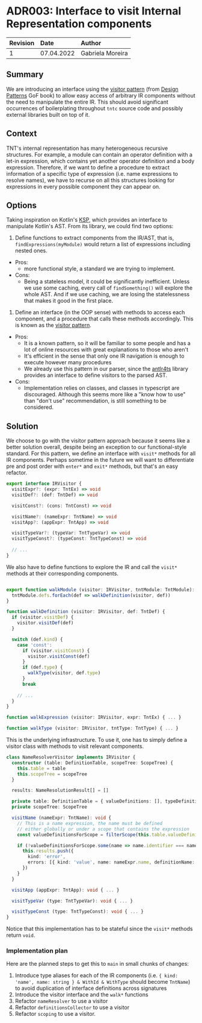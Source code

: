# ADR003: Interface to visit Internal Representation components

| Revision | Date       | Author           |
| :------- | :--------- | :--------------- |
| 1        | 07.04.2022 | Gabriela Moreira   |

## Summary

We are introducing an interface using the [visitor pattern][] (from [Design
Patterns][] GoF book) to allow easy access of arbitrary IR components without
the need to manipulate the entire IR. This should avoid significant occurrences
of boilerplating throughout `tntc` source code and possibly external libraries
built on top of it.

## Context

TNT's internal representation has many heterogeneous recursive structures. For
example, a module can contain an operator definition with a let-in expression,
which contains yet another operator definition and a body expression. Therefore,
if we want to define a procedure to extract information of a specific type of
expression (i.e. name expressions to resolve names), we have to recurse on all
this structures looking for expressions in every possible component they can
appear on.

## Options

Taking inspiration on Kotlin's [KSP][], which provides an interface to
manipulate Kotlin's AST. From its library, we could find two options:
1. Define functions to extract components from the IR/AST, that is,
   `findExpressions(myModule)` would return a list of expressions including
   nested ones.
  - Pros:
    - more functional style, a standard we are trying to implement.
  - Cons:
    - Being a stateless model, it could be significantly inefficient. Unless we
      use some caching, every call of `findSomething()` will explore the whole
      AST. And if we use caching, we are losing the statelessness that makes it
      good in the first place.
1. Define an interface (in the OOP sense) with methods to access each component,
   and a procedure that calls these methods accordingly. This is known as the
   [visitor pattern][].
  - Pros:
    - It is a known pattern, so it will be familiar to some people and has a lot
      of online resources with great explanations to those who aren't
    - It's efficient in the sense that only one IR navigation is enough to
      execute however many procedures
    - We already use this pattern in our parser, since the [antlr4ts][] library
      provides an interface to define visitors to the parsed AST.
  - Cons:
    - Implementation relies on classes, and classes in typescript are
      discouraged. Although this seems more like a "know how to use" than
      "don't use" recommendation, is still something to be considered.

## Solution

We choose to go with the visitor pattern approach because it seems like a better
solution overall, despite being an exception to our functional-style standard.
For this pattern, we define an interface with `visit*` methods for all IR
components. Perhaps sometime in the future we will want to differentiate pre and
post order with `enter*` and `exit*` methods, but that's an easy refactor.

```ts
export interface IRVisitor {
  visitExpr?: (expr: TntEx) => void
  visitDef?: (def: TntDef) => void

  visitConst?: (cons: TntConst) => void

  visitName?: (nameExpr: TntName) => void
  visitApp?: (appExpr: TntApp) => void

  visitTypeVar?: (typeVar: TntTypeVar) => void
  visitTypeConst?: (typeConst: TntTypeConst) => void
  
  // ...
}
```

We also have to define functions to explore the IR and call the `visit*` methods
at their corresponding components.

```ts

export function walkModule (visitor: IRVisitor, tntModule: TntModule): void {
  tntModule.defs.forEach(def => walkDefinition(visitor, def))
}

function walkDefinition (visitor: IRVisitor, def: TntDef) {
  if (visitor.visitDef) {
    visitor.visitDef(def)
  }

  switch (def.kind) {
    case 'const':
      if (visitor.visitConst) {
        visitor.visitConst(def)
      }
      if (def.type) {
        walkType(visitor, def.type)
      }
      break
    
    // ...
  }
}

function walkExpression (visitor: IRVisitor, expr: TntEx) { ... }

function walkType (visitor: IRVisitor, tntType: TntType) { ... } 
```

This is the underlying infrastructure. To use it, one has to simply define a
visitor class with methods to visit relevant components.

```ts
class NameResolverVisitor implements IRVisitor {
  constructor (table: DefinitionTable, scopeTree: ScopeTree) {
    this.table = table
    this.scopeTree = scopeTree
  }

  results: NameResolutionResult[] = []

  private table: DefinitionTable = { valueDefinitions: [], typeDefinitions: [] }
  private scopeTree: ScopeTree

  visitName (nameExpr: TntName): void {
    // This is a name expression, the name must be defined
    // either globally or under a scope that contains the expression
    const valueDefinitionsForScope = filterScope(this.table.valueDefinitions, scopesForId(this.scopeTree, nameExpr.id))

    if (!valueDefinitionsForScope.some(name => name.identifier === nameExpr.name)) {
      this.results.push({
        kind: 'error',
        errors: [{ kind: 'value', name: nameExpr.name, definitionName: 'defName', reference: nameExpr.id }],
      })
    }
  }

  visitApp (appExpr: TntApp): void { ... } 

  visitTypeVar (type: TntTypeVar): void { ... }

  visitTypeConst (type: TntTypeConst): void { ... } 
}
```

Notice that this implementation has to be stateful since the `visit*` methods
return `void`.

### Implementation plan

Here are the planned steps to get this to `main` in small chunks of changes:

1. Introduce type aliases for each of the IR components (i.e. `{ kind: 'name',
   name: string } & WithId & WithType` should become `TntName`) to avoid
   duplication of interface definitions across signatures
1. Introduce the visitor interface and the `walk*` functions
1. Refactor `nameResolver` to use a visitor
1. Refactor `definitionsCollector` to use a visitor
1. Refactor `scoping` to use a visitor.

[Design Patterns]: https://www.worldcat.org/title/design-patterns-elements-of-reusable-object-oriented-software/oclc/31171684
[visitor pattern]: https://refactoring.guru/design-patterns/visitor
[antlr4ts]: https://github.com/tunnelvisionlabs/antlr4ts
[KSP]: https://kotlinlang.org/docs/ksp-overview.html
